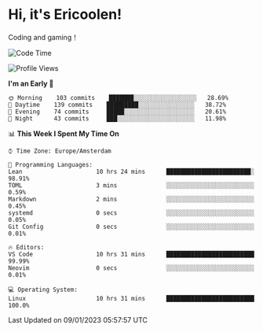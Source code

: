 # Hi, it's Ericoolen!
Coding and gaming！

<!--START_SECTION:waka-->
![Code Time](http://img.shields.io/badge/Code%20Time-600%20hrs%2042%20mins-blue)

![Profile Views](http://img.shields.io/badge/Profile%20Views-0-blue)

**I'm an Early 🐤** 

```text
🌞 Morning    103 commits    ███████░░░░░░░░░░░░░░░░░░   28.69% 
🌆 Daytime    139 commits    █████████░░░░░░░░░░░░░░░░   38.72% 
🌃 Evening    74 commits     █████░░░░░░░░░░░░░░░░░░░░   20.61% 
🌙 Night      43 commits     ███░░░░░░░░░░░░░░░░░░░░░░   11.98%

```


📊 **This Week I Spent My Time On** 

```text
⌚︎ Time Zone: Europe/Amsterdam

💬 Programming Languages: 
Lean                     10 hrs 24 mins      ████████████████████████░   98.91% 
TOML                     3 mins              ░░░░░░░░░░░░░░░░░░░░░░░░░   0.59% 
Markdown                 2 mins              ░░░░░░░░░░░░░░░░░░░░░░░░░   0.45% 
systemd                  0 secs              ░░░░░░░░░░░░░░░░░░░░░░░░░   0.05% 
Git Config               0 secs              ░░░░░░░░░░░░░░░░░░░░░░░░░   0.01%

🔥 Editors: 
VS Code                  10 hrs 31 mins      █████████████████████████   99.99% 
Neovim                   0 secs              ░░░░░░░░░░░░░░░░░░░░░░░░░   0.01%

💻 Operating System: 
Linux                    10 hrs 31 mins      █████████████████████████   100.0%

```


 Last Updated on 09/01/2023 05:57:57 UTC
<!--END_SECTION:waka-->

